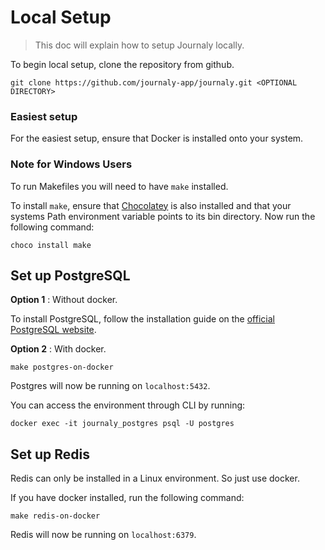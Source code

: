 # Local Setup
> This doc will explain how to setup Journaly locally.

To begin local setup, clone the repository from github.
```
git clone https://github.com/journaly-app/journaly.git <OPTIONAL DIRECTORY>
```

### Easiest setup
For the easiest setup, ensure that Docker is installed onto your system.

### Note for Windows Users
To run Makefiles you will need to have `make` installed.

To install `make`, ensure that [Chocolatey](https://docs.chocolatey.org/en-us/choco/setup/#more-install-options) is also installed and that your systems Path environment variable points to its bin directory. 
Now run the following command:
```
choco install make
```

## Set up PostgreSQL
**Option 1** : Without docker.

To install PostgreSQL, follow the installation guide on the [official PostgreSQL website](https://www.postgresql.org/download/).

**Option 2** : With docker.
```
make postgres-on-docker
```

Postgres will now be running on `localhost:5432`.

You can access the environment through CLI by running:
```
docker exec -it journaly_postgres psql -U postgres
```


## Set up Redis
Redis can only be installed in a Linux environment. So just use docker.

If you have docker installed, run the following command:

```
make redis-on-docker
```

Redis will now be running on `localhost:6379`.
